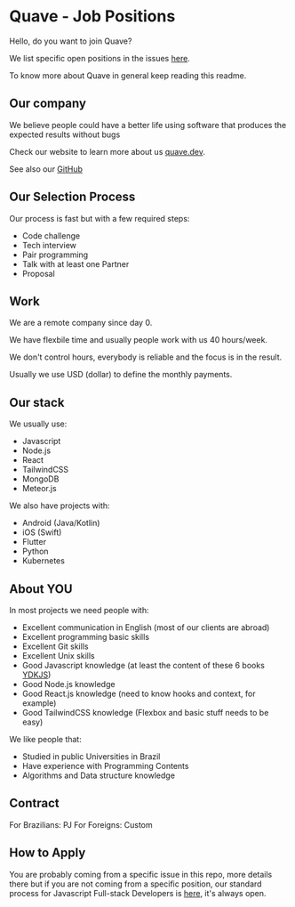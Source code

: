 # Quave - Job Positions

Hello, do you want to join Quave?

We list specific open positions in the issues [here](https://github.com/quavedev/join/issues).

To know more about Quave in general keep reading this readme.

## Our company

We believe people could have a better life using software that produces the expected results without bugs

Check our website to learn more about us [quave.dev](https://quave.dev).

See also our [GitHub](https://github.com/quavedev/)

## Our Selection Process

Our process is fast but with a few required steps:

- Code challenge
- Tech interview
- Pair programming
- Talk with at least one Partner
- Proposal

## Work

We are a remote company since day 0. 

We have flexbile time and usually people work with us 40 hours/week.

We don't control hours, everybody is reliable and the focus is in the result.

Usually we use USD (dollar) to define the monthly payments.

## Our stack

We usually use:
- Javascript
- Node.js
- React
- TailwindCSS
- MongoDB
- Meteor.js

We also have projects with:
- Android (Java/Kotlin)
- iOS (Swift)
- Flutter
- Python
- Kubernetes

## About YOU

In most projects we need people with:

- Excellent communication in English (most of our clients are abroad)
- Excellent programming basic skills
- Excellent Git skills
- Excellent Unix skills
- Good Javascript knowledge (at least the content of these 6 books [YDKJS](https://github.com/getify/You-Dont-Know-JS/blob/1st-ed/README.md))
- Good Node.js knowledge
- Good React.js knowledge (need to know hooks and context, for example)
- Good TailwindCSS knowledge (Flexbox and basic stuff needs to be easy)

We like people that:

- Studied in public Universities in Brazil
- Have experience with Programming Contents
- Algorithms and Data structure knowledge

## Contract

For Brazilians: PJ
For Foreigns: Custom

## How to Apply

You are probably coming from a specific issue in this repo, more details there but if you are not coming from a specific position, our standard process for Javascript Full-stack Developers is [here](https://github.com/quavedev/code-challenge), it's always open.
